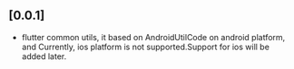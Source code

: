 ## [0.0.1]

- flutter common utils, it based on AndroidUtilCode on android platform, and Currently, ios platform is not supported.Support for ios will be added later.
